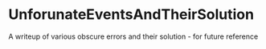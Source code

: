 # UnforunateEventsAndTheirSolution
A writeup of various obscure errors and their solution - for future reference
